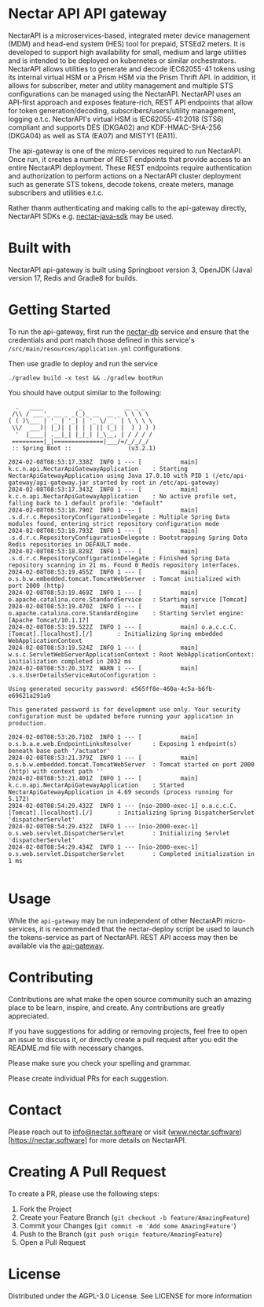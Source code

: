 
# Nectar API API gateway

NectarAPI is a microservices-based, integrated meter device management (MDM) and head-end system (HES) tool for prepaid, STSEd2 meters. It is developed to support high availability for small, medium and large utilities and is intended to be deployed on kubernetes or similar orchestrators. NectarAPI allows utilities to generate and decode IEC62055-41 tokens using its internal virtual HSM or a Prism HSM via the Prism Thrift API. In addition, it allows for subscriber, meter and utility management and multiple STS configurations can be managed using the NectarAPI. NectarAPI uses an API-first approach and exposes feature-rich, REST API endpoints that allow for token generation/decoding, subscribers/users/utility management, logging e.t.c. NectarAPI's virtual HSM is IEC62055-41:2018 (STS6) compliant and supports DES (DKGA02) and KDF-HMAC-SHA-256 (DKGA04) as well as STA (EA07) and MISTY1 (EA11).

The api-gateway is one of the micro-services required to run NectarAPI. Once run, it creates a number of REST endpoints that provide access to an entire NectarAPI deployment. These REST endpoints require authentication and authorization to perform actions on a NectarAPI cluster deployment such as generate STS tokens, decode tokens, create meters, manage subscribers and utilities e.t.c.

Rather thanm authenticating and making calls to the api-gateway directly, NectarAPI SDKs e.g. [nectar-java-sdk](https://github.com/NectarAPI/nectar-java-sdk) may be used.


# Built with

NectarAPI api-gateway is built using Springboot version 3, OpenJDK (Java) version 17, Redis and Gradle8 for builds. 

# Getting Started

To run the api-gateway, first run the [nectar-db](https://github.com/NectarAPI/nectar-db) service and ensure that the credentials and port match those defined in this service's `/src/main/resources/application.yml` configurations. 

Then use gradle to deploy and run the service

`./gradlew build -x test && ./gradlew bootRun`


You should have output similar to the following:

```
  .   ____          _            __ _ _
 /\\ / ___'_ __ _ _(_)_ __  __ _ \ \ \ \
( ( )\___ | '_ | '_| | '_ \/ _` | \ \ \ \
 \\/  ___)| |_)| | | | | || (_| |  ) ) ) )
  '  |____| .__|_| |_|_| |_\__, | / / / /
 =========|_|==============|___/=/_/_/_/
 :: Spring Boot ::                (v3.2.1)

2024-02-08T08:53:17.338Z  INFO 1 --- [           main] k.c.n.api.NectarApiGatewayApplication    : Starting NectarApiGatewayApplication using Java 17.0.10 with PID 1 (/etc/api-gateway/api-gateway.jar started by root in /etc/api-gateway)
2024-02-08T08:53:17.343Z  INFO 1 --- [           main] k.c.n.api.NectarApiGatewayApplication    : No active profile set, falling back to 1 default profile: "default"
2024-02-08T08:53:18.790Z  INFO 1 --- [           main] .s.d.r.c.RepositoryConfigurationDelegate : Multiple Spring Data modules found, entering strict repository configuration mode
2024-02-08T08:53:18.793Z  INFO 1 --- [           main] .s.d.r.c.RepositoryConfigurationDelegate : Bootstrapping Spring Data Redis repositories in DEFAULT mode.
2024-02-08T08:53:18.828Z  INFO 1 --- [           main] .s.d.r.c.RepositoryConfigurationDelegate : Finished Spring Data repository scanning in 21 ms. Found 0 Redis repository interfaces.
2024-02-08T08:53:19.455Z  INFO 1 --- [           main] o.s.b.w.embedded.tomcat.TomcatWebServer  : Tomcat initialized with port 2000 (http)
2024-02-08T08:53:19.469Z  INFO 1 --- [           main] o.apache.catalina.core.StandardService   : Starting service [Tomcat]
2024-02-08T08:53:19.470Z  INFO 1 --- [           main] o.apache.catalina.core.StandardEngine    : Starting Servlet engine: [Apache Tomcat/10.1.17]
2024-02-08T08:53:19.522Z  INFO 1 --- [           main] o.a.c.c.C.[Tomcat].[localhost].[/]       : Initializing Spring embedded WebApplicationContext
2024-02-08T08:53:19.524Z  INFO 1 --- [           main] w.s.c.ServletWebServerApplicationContext : Root WebApplicationContext: initialization completed in 2032 ms
2024-02-08T08:53:20.317Z  WARN 1 --- [           main] .s.s.UserDetailsServiceAutoConfiguration : 

Using generated security password: e565ff8e-460a-4c5a-b6fb-e69621a291a9

This generated password is for development use only. Your security configuration must be updated before running your application in production.

2024-02-08T08:53:20.710Z  INFO 1 --- [           main] o.s.b.a.e.web.EndpointLinksResolver      : Exposing 1 endpoint(s) beneath base path '/actuator'
2024-02-08T08:53:21.379Z  INFO 1 --- [           main] o.s.b.w.embedded.tomcat.TomcatWebServer  : Tomcat started on port 2000 (http) with context path ''
2024-02-08T08:53:21.401Z  INFO 1 --- [           main] k.c.n.api.NectarApiGatewayApplication    : Started NectarApiGatewayApplication in 4.69 seconds (process running for 5.172)
2024-02-08T08:54:29.432Z  INFO 1 --- [nio-2000-exec-1] o.a.c.c.C.[Tomcat].[localhost].[/]       : Initializing Spring DispatcherServlet 'dispatcherServlet'
2024-02-08T08:54:29.432Z  INFO 1 --- [nio-2000-exec-1] o.s.web.servlet.DispatcherServlet        : Initializing Servlet 'dispatcherServlet'
2024-02-08T08:54:29.434Z  INFO 1 --- [nio-2000-exec-1] o.s.web.servlet.DispatcherServlet        : Completed initialization in 1 ms


```

# Usage

While the `api-gateway` may be run independent of other NectarAPI micro-services, it is recommended that the nectar-deploy script be used to launch the tokens-service as part of NectarAPI. REST API access may then be available via the [api-gateway](https://github.com/NectarAPI/api-gateway).

# Contributing

Contributions are what make the open source community such an amazing place to be learn, inspire, and create. Any contributions are greatly appreciated.

If you have suggestions for adding or removing projects, feel free to open an issue to discuss it, or directly create a pull request after you edit the README.md file with necessary changes.

Please make sure you check your spelling and grammar.

Please create individual PRs for each suggestion.

# Contact
Please reach out to info@nectar.software or visit (www.nectar.software)[https://nectar.software] for more details on NectarAPI.


# Creating A Pull Request
To create a PR, please use the following steps:
1. Fork the Project
2. Create your Feature Branch (`git checkout -b feature/AmazingFeature`)
3. Commit your Changes (`git commit -m 'Add some AmazingFeature'`)
4. Push to the Branch (`git push origin feature/AmazingFeature`)
5. Open a Pull Request

# License 

Distributed under the  AGPL-3.0 License. See LICENSE for more information
